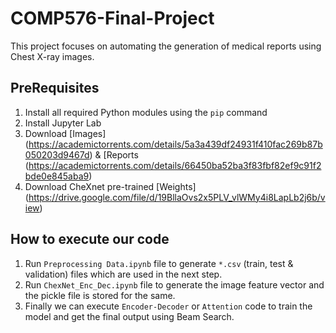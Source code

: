 # COMP576-Final-Project
This project focuses on automating the generation of medical reports using Chest X-ray images.  

## PreRequisites

1. Install all required Python modules using the `pip` command  
2. Install Jupyter Lab  
3. Download [Images] (https://academictorrents.com/details/5a3a439df24931f410fac269b87b050203d9467d) & [Reports (https://academictorrents.com/details/66450ba52ba3f83fbf82ef9c91f2bde0e845aba9)  
4. Download CheXnet pre-trained [Weights] (https://drive.google.com/file/d/19BllaOvs2x5PLV_vlWMy4i8LapLb2j6b/view)  

## How to execute our code

1. Run `Preprocessing Data.ipynb` file to generate `*.csv` (train, test & validation) files which are used in the next step.  
2. Run `ChexNet_Enc_Dec.ipynb` file to generate the image feature vector and the pickle file is stored for the same.  
3. Finally we can execute `Encoder-Decoder` or `Attention` code to train the model and get the final output using Beam Search.  
